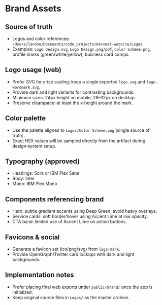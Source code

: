 # Brand Assets

## Source of truth
- Logos and color references: `/Users/landon/Documents/code_projects/Harvest-website/Logos`
- Examples: `Logo Design.svg`, `Logo Design.png/pdf`, `Color Scheme.png`, profile marks (green/white/yellow), business card comps.

## Logo usage (web)
- Prefer SVG for crisp scaling; keep a single exported `logo.svg` and `logo-wordmark.svg`.
- Provide dark and light variants for contrasting backgrounds.
- Minimum sizes: 24px height on mobile; 28–32px on desktop.
- Preserve clearspace: at least the x‑height around the mark.

## Color palette
- Use the palette aligned to `Logos/Color Scheme.png` (single source of truth).
- Exact HEX values will be sampled directly from the artifact during design‑system setup.

## Typography (approved)
- Headings: Sora or IBM Plex Sans
- Body: Inter
- Mono: IBM Plex Mono

## Components referencing brand
- Hero: subtle gradient accents using Deep Green; avoid heavy overlays.
- Service cards: soft border/hover using Accent Lime at low opacity.
- CTA band: limited use of Accent Lime on action buttons.

## Favicons & social
- Generate a favicon set (ico/png/svg) from `logo-mark`.
- Provide OpenGraph/Twitter card lockups with dark and light backgrounds.

## Implementation notes
- Prefer placing final web exports under `public/brand/` once the app is initialized.
- Keep original source files in `Logos/` as the master archive.


